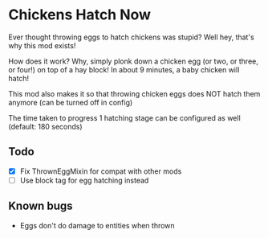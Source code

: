 # Chickens Hatch Now
Ever thought throwing eggs to hatch chickens was stupid? Well hey, that's why this mod exists!

How does it work? Why, simply plonk down a chicken egg (or two, or three, or four!) on top of a hay block! In about 9 minutes, a baby chicken will hatch!

This mod also makes it so that throwing chicken eggs does NOT hatch them anymore (can be turned off in config)

The time taken to progress 1 hatching stage can be configured as well (default: 180 seconds)

## Todo
- [x] Fix ThrownEggMixin for compat with other mods
- [ ] Use block tag for egg hatching instead

## Known bugs
- Eggs don't do damage to entities when thrown